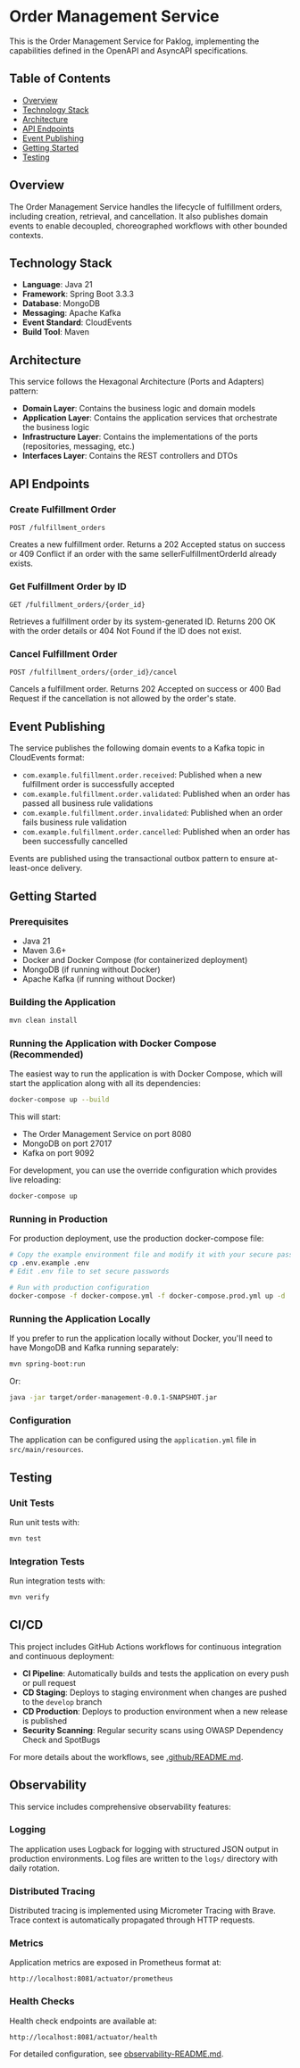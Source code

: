 # Order Management Service

This is the Order Management Service for Paklog, implementing the capabilities defined in the OpenAPI and AsyncAPI specifications.

## Table of Contents

- [Overview](#overview)
- [Technology Stack](#technology-stack)
- [Architecture](#architecture)
- [API Endpoints](#api-endpoints)
- [Event Publishing](#event-publishing)
- [Getting Started](#getting-started)
- [Testing](#testing)

## Overview

The Order Management Service handles the lifecycle of fulfillment orders, including creation, retrieval, and cancellation. It also publishes domain events to enable decoupled, choreographed workflows with other bounded contexts.

## Technology Stack

- **Language**: Java 21
- **Framework**: Spring Boot 3.3.3
- **Database**: MongoDB
- **Messaging**: Apache Kafka
- **Event Standard**: CloudEvents
- **Build Tool**: Maven

## Architecture

This service follows the Hexagonal Architecture (Ports and Adapters) pattern:

- **Domain Layer**: Contains the business logic and domain models
- **Application Layer**: Contains the application services that orchestrate the business logic
- **Infrastructure Layer**: Contains the implementations of the ports (repositories, messaging, etc.)
- **Interfaces Layer**: Contains the REST controllers and DTOs

## API Endpoints

### Create Fulfillment Order

```
POST /fulfillment_orders
```

Creates a new fulfillment order. Returns a 202 Accepted status on success or 409 Conflict if an order with the same sellerFulfillmentOrderId already exists.

### Get Fulfillment Order by ID

```
GET /fulfillment_orders/{order_id}
```

Retrieves a fulfillment order by its system-generated ID. Returns 200 OK with the order details or 404 Not Found if the ID does not exist.

### Cancel Fulfillment Order

```
POST /fulfillment_orders/{order_id}/cancel
```

Cancels a fulfillment order. Returns 202 Accepted on success or 400 Bad Request if the cancellation is not allowed by the order's state.

## Event Publishing

The service publishes the following domain events to a Kafka topic in CloudEvents format:

- `com.example.fulfillment.order.received`: Published when a new fulfillment order is successfully accepted
- `com.example.fulfillment.order.validated`: Published when an order has passed all business rule validations
- `com.example.fulfillment.order.invalidated`: Published when an order fails business rule validation
- `com.example.fulfillment.order.cancelled`: Published when an order has been successfully cancelled

Events are published using the transactional outbox pattern to ensure at-least-once delivery.

## Getting Started

### Prerequisites

- Java 21
- Maven 3.6+
- Docker and Docker Compose (for containerized deployment)
- MongoDB (if running without Docker)
- Apache Kafka (if running without Docker)

### Building the Application

```bash
mvn clean install
```

### Running the Application with Docker Compose (Recommended)

The easiest way to run the application is with Docker Compose, which will start the application along with all its dependencies:

```bash
docker-compose up --build
```

This will start:
- The Order Management Service on port 8080
- MongoDB on port 27017
- Kafka on port 9092

For development, you can use the override configuration which provides live reloading:

```bash
docker-compose up
```

### Running in Production

For production deployment, use the production docker-compose file:

```bash
# Copy the example environment file and modify it with your secure passwords
cp .env.example .env
# Edit .env file to set secure passwords

# Run with production configuration
docker-compose -f docker-compose.yml -f docker-compose.prod.yml up -d
```

### Running the Application Locally

If you prefer to run the application locally without Docker, you'll need to have MongoDB and Kafka running separately:

```bash
mvn spring-boot:run
```

Or:

```bash
java -jar target/order-management-0.0.1-SNAPSHOT.jar
```

### Configuration

The application can be configured using the `application.yml` file in `src/main/resources`.

## Testing

### Unit Tests

Run unit tests with:

```bash
mvn test
```

### Integration Tests

Run integration tests with:

```bash
mvn verify
```

## CI/CD

This project includes GitHub Actions workflows for continuous integration and continuous deployment:

- **CI Pipeline**: Automatically builds and tests the application on every push or pull request
- **CD Staging**: Deploys to staging environment when changes are pushed to the `develop` branch
- **CD Production**: Deploys to production environment when a new release is published
- **Security Scanning**: Regular security scans using OWASP Dependency Check and SpotBugs

For more details about the workflows, see [.github/README.md](.github/README.md).

## Observability

This service includes comprehensive observability features:

### Logging

The application uses Logback for logging with structured JSON output in production environments.
Log files are written to the `logs/` directory with daily rotation.

### Distributed Tracing

Distributed tracing is implemented using Micrometer Tracing with Brave.
Trace context is automatically propagated through HTTP requests.

### Metrics

Application metrics are exposed in Prometheus format at:
```
http://localhost:8081/actuator/prometheus
```

### Health Checks

Health check endpoints are available at:
```
http://localhost:8081/actuator/health
```

For detailed configuration, see [observability-README.md](src/main/resources/observability-README.md).
